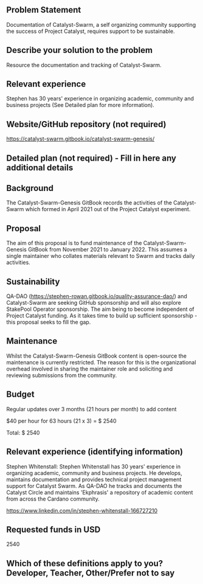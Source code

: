 ## Problem Statement

Documentation of Catalyst-Swarm, a self organizing community supporting the success of Project Catalyst, requires support to be sustainable.

## Describe your solution to the problem

Resource the documentation and tracking of Catalyst-Swarm.

## Relevant experience

Stephen has 30 years' experience in organizing academic, community and business projects (See Detailed plan for more information).

## Website/GitHub repository (not required)

https://catalyst-swarm.gitbook.io/catalyst-swarm-genesis/

## Detailed plan (not required) - Fill in here any additional details

## Background

The Catalyst-Swarm-Genesis GitBook records the activities of the Catalyst-Swarm which formed in April 2021 out of the Project Catalyst experiment.

## Proposal

The aim of this proposal is to fund maintenance of the Catalyst-Swarm-Genesis GitBook from November 2021 to January 2022. This assumes a single maintainer who collates materials relevant to Swarm and tracks daily activities.

## Sustainability

QA-DAO (https://stephen-rowan.gitbook.io/quality-assurance-dao/) and Catalyst-Swarm are seeking GitHub sponsorship and will also explore StakePool Operator sponsorship. The aim being to become independent of Project Catalyst funding. As it takes time to build up sufficient sponsorship - this proposal seeks to fill the gap.

## Maintenance

Whilst the Catalyst-Swarm-Genesis GitBook content is open-source the maintenance is currently restricted. The reason for this is the organizational overhead involved in sharing the maintainer role and soliciting and reviewing submissions from the community.

## Budget

Regular updates over 3 months (21 hours per month) to add content

$40 per hour for 63 hours (21 x 3) = $ 2540

Total: $ 2540


## Relevant experience (identifying information)

Stephen Whitenstall: Stephen Whitenstall has 30 years' experience in organizing academic, community and business projects. He develops, maintains documentation and provides technical project management support for Catalyst Swarm. As QA-DAO he tracks and documents the Catalyst Circle and maintains 'Ekphrasis' a repository of academic content from across the Cardano community.

https://www.linkedin.com/in/stephen-whitenstall-166727210

## Requested funds in USD 

2540

## Which of these definitions apply to you? Developer, Teacher, Other/Prefer not to say
